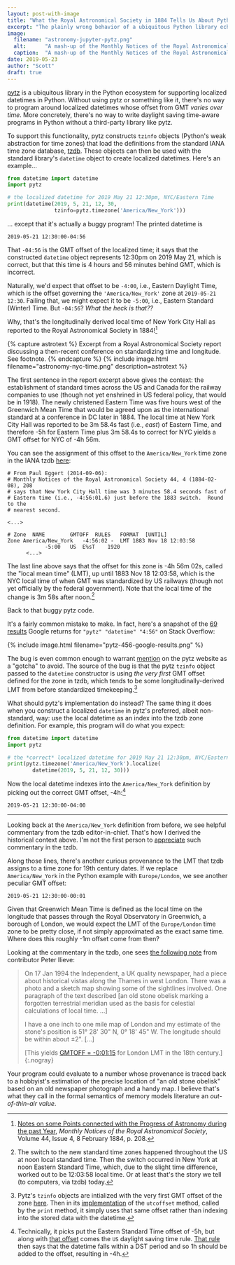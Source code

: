 ```yaml
---
layout: post-with-image
title: "What the Royal Astronomical Society in 1884 Tells Us About Python Today"
excerpt: "The plainly wrong behavior of a ubiquitous Python library echoes a British astronomical report from 1884."
image:
  filename: "astronomy-jupyter-pytz.png"
  alt:      "A mash-up of the Monthly Notices of the Royal Astronomical Society report and a Jupyter notebook."
  caption:  "A mash-up of the Monthly Notices of the Royal Astronomical Society report and a Jupyter notebook."
date: 2019-05-23
author: "Scott"
draft: true
---
```



[pytz](http://pytz.sourceforge.net/) is a ubiquitous library in the Python
ecosystem for supporting localized datetimes in Python. Without using pytz or
something like it, there's no way to program around localized datetimes whose
offset from GMT _varies over time_. More concretely, there's no way to write
daylight saving time-aware programs in Python without a third-party library 
like pytz.

To support this functionality, pytz constructs `tzinfo` objects (Python's
weak abstraction for time zones) that load the definitions from the
standard IANA time zone database, [tzdb](https://www.iana.org/time-zones).
These objects can then be used with the standard library's `datetime` object
to create localized datetimes. Here's an example...
```python
from datetime import datetime
import pytz

# the localized datetime for 2019 May 21 12:30pm, NYC/Eastern Time
print(datetime(2019, 5, 21, 12, 30,
               tzinfo=pytz.timezone('America/New_York')))
```
... except that it's actually a buggy program! The printed datetime is
```
2019-05-21 12:30:00-04:56
```
That `-04:56` is the GMT offset of the localized time; it says that the
constructed `datetime` object represents 12:30pm on 2019 May 21, which is
correct, but that this time is 4 hours and 56 minutes behind GMT, which is
incorrect.

Naturally, we'd expect that offset to be `-4:00`, i.e., Eastern Daylight Time, which is
the offset governing the `'America/New_York'` zone at `2019-05-21 12:30`.
Failing that, we might expect it to be `-5:00`, i.e., Eastern Standard (Winter)
Time. But `-04:56`? _What the heck is that??_


Why, that's the longitudinally derived local time of New York City Hall as
reported to the Royal Astronomical Society in 1884![^ref]

{% capture astrotext %}
Excerpt from a Royal Astronomical Society report discussing a then-recent
conference on standardizing time and longitude. See footnote.
{% endcapture %}
{% include image.html filename="astronomy-nyc-time.png" description=astrotext %}

The first sentence in the report excerpt above gives the context: the
establishment of standard times across the US and Canada for the railway
companies to use (though not yet enshrined in US federal policy, that would
be in 1918). The newly christened Eastern Time was five hours west of the
Greenwich Mean Time that would be agreed upon as the international standard
at a conference in DC later in 1884. The local time at New York City Hall was
reported to be 3m 58.4s fast (i.e., _east_) of Eastern Time, and therefore -5h
for Eastern Time plus 3m 58.4s to correct for NYC yields a GMT offset for NYC
of -4h 56m.

You can see the assignment of this offset to the `America/New_York` time zone
in the IANA tzdb [here](https://github.com/eggert/tz/blob/2019a/northamerica#L321-L335):

```
# From Paul Eggert (2014-09-06):
# Monthly Notices of the Royal Astronomical Society 44, 4 (1884-02-08), 208
# says that New York City Hall time was 3 minutes 58.4 seconds fast of
# Eastern time (i.e., -4:56:01.6) just before the 1883 switch.  Round to the
# nearest second.

<...>

# Zone	NAME		GMTOFF	RULES	FORMAT	[UNTIL]
Zone America/New_York	-4:56:02 -	LMT	1883 Nov 18 12:03:58
			-5:00	US	E%sT	1920
      <...>
```

The last line above says that the offset for this zone is -4h 56m 02s, called
the "local mean time" (LMT), up until 1883 Nov 18 12:03:58, which is the NYC
local time of when GMT was standardized by US railways (though not yet
officially by the federal government). Note that the local time of the change
is 3m 58s after noon.[^change]

Back to that buggy pytz code.

It's a fairly common mistake to make. In fact, here's a snapshot of the
[69 results](https://www.google.com/search?q=%22pytz%22+%22datetime%22++%224:56%22+site:stackoverflow.com)
Google returns for `"pytz" "datetime" "4:56"` on Stack Overflow:

{% include image.html filename="pytz-456-google-results.png" %}

The bug is even common enough to warrant [mention](http://pytz.sourceforge.net/#localized-times-and-date-arithmetic)
on the pytz website as
a "gotcha" to avoid. The source of the bug is that the pytz `tzinfo` object passed to the `datetime` constructor is using _the very first_ GMT offset defined for the zone in tzdb, which tends to be some longitudinally-derived LMT from before standardized timekeeping.[^pytzcode]

What should pytz's implementation do instead? The same thing it does when you construct a localized `datetime` in pytz's preferred, albeit non-standard, way: use the local datetime as an index into the tzdb zone definition. For example, this program will do what you expect:
```python
from datetime import datetime
import pytz

# the *correct* localized datetime for 2019 May 21 12:30pm, NYC/Eastern Time
print(pytz.timezone('America/New_York').localize(
        datetime(2019, 5, 21, 12, 30)))
```

Now the local datetime indexes into the `America/New_York` definition by picking out the correct GMT offset, -4h:[^dst]
```
2019-05-21 12:30:00-04:00
```

* * *

Looking back at the `America/New_York` definition from before, we see helpful commentary from the tzdb editor-in-chief. That's how I derived the historical context above. I'm not the first
person to [appreciate](https://blog.jonudell.net/2009/10/23/a-literary-appreciation-of-the-olsonzoneinfotz-database/)
such commentary in the tzdb.

Along those lines, there's another curious provenance to the LMT that
tzdb assigns to a time zone for 19th century dates. If we replace
`America/New_York` in the Python example with `Europe/London`, we see another
peculiar GMT offset:
```
2019-05-21 12:30:00-00:01
```
Given that Greenwich Mean Time is defined as the local time on the longitude
that passes through the Royal Observatory in Greenwich, a borough of London,
we would expect the LMT of the `Europe/London` time zone to be pretty close,
if not simply approximated as the exact same time. Where does this roughly
-1m offset come from then?

Looking at the commentary in the tzdb, one sees
[the following note](https://github.com/eggert/tz/blob/2019a/europe#L106-L125)
from contributor Peter Ilieve:
> On 17 Jan 1994 the Independent, a UK quality newspaper, had a piece about
> historical vistas along the Thames in west London. There was a photo
> and a sketch map showing some of the sightlines involved. One paragraph
> of the text described [an old stone obelisk marking a forgotten terrestrial
> meridian used as the basis for celestial calculations of local time. ...]
>
> I have a one inch to one mile map of London and my estimate of the stone's
> position is 51° 28' 30" N, 0° 18' 45" W. The longitude should
> be within about ±2". [...]
>
> [This yields [GMTOFF = -0:01:15](https://github.com/eggert/tz/blob/2019a/europe#L504) for London LMT in the 18th century.]
{:.nogray}

Your program could evaluate to a number whose provenance is traced back to
a hobbyist's estimation of the precise location of "an old stone obelisk"
based on an old newspaper photograph and a handy map. I believe that's what
they call in the formal semantics of memory models literature an
_out-of-thin-air value_.


[^ref]:
    [Notes on some Points connected with the Progress of Astronomy during the
    past Year](https://academic.oup.com/mnras/article/44/4/177/1030726),
    _Monthly Notices of the Royal Astronomical Society_, Volume 44,
    Issue 4, 8 February 1884, p. 208.

[^change]:
    The switch to the new standard time zones happened throughout the
    US at noon local standard time. Then the switch occurred in New York
    at noon Eastern Standard Time, which, due to the slight time difference,
    worked out to be 12:03:58 local time. Or at least that's the story we
    tell (to computers, via tzdb) today.
    
[^dst]:
    Technically, it picks put the Eastern Standard Time offset of -5h, but along with [that offset](https://github.com/eggert/tz/blob/2019a/northamerica#L339) comes the `US` daylight saving time rule. [That rule](https://github.com/eggert/tz/blob/2019a/northamerica#L162) then says that the datetime falls within a DST period and so 1h should be added to the offset, resulting in -4h.
    
[^pytzcode]:
    Pytz's `tzinfo` objects are intialized with the very first GMT offset of the zone [here](https://github.com/stub42/pytz/blob/release_2019.1/src/pytz/tzinfo.py#L186-L187). Then in its [implementation](https://github.com/stub42/pytz/blob/release_2019.1/src/pytz/tzinfo.py#L425) of the `utcoffset` method, called by the `print` method, it simply uses that same offset rather than indexing into the stored data with the datetime.
